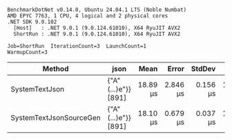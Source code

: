 ```

BenchmarkDotNet v0.14.0, Ubuntu 24.04.1 LTS (Noble Numbat)
AMD EPYC 7763, 1 CPU, 4 logical and 2 physical cores
.NET SDK 9.0.102
  [Host]   : .NET 9.0.1 (9.0.124.61010), X64 RyuJIT AVX2
  ShortRun : .NET 9.0.1 (9.0.124.61010), X64 RyuJIT AVX2

Job=ShortRun  IterationCount=3  LaunchCount=1  
WarmupCount=3  

```
| Method                  | json                | Mean     | Error    | StdDev   | Min      | Max      | Gen0   | Allocated |
|------------------------ |-------------------- |---------:|---------:|---------:|---------:|---------:|-------:|----------:|
| SystemTextJson          | {&quot;A&quot;(...)e&quot;}} [891] | 18.89 μs | 2.846 μs | 0.156 μs | 18.78 μs | 19.07 μs | 0.1831 |   3.22 KB |
| SystemTextJsonSourceGen | {&quot;A&quot;(...)e&quot;}} [891] | 18.10 μs | 0.679 μs | 0.037 μs | 18.07 μs | 18.14 μs | 0.1831 |   3.22 KB |
